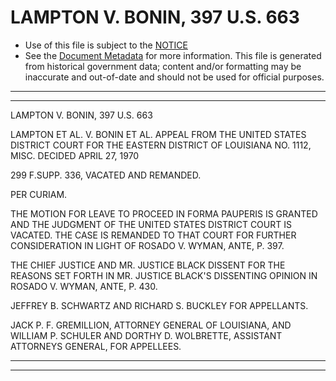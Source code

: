 ---
---

# LAMPTON V. BONIN, 397 U.S. 663

* Use of this file is subject to the [NOTICE](https://github.com/publicdocs/notice/blob/master/NOTICE)
* See the [Document Metadata](../../../) for more information.
  This file is generated from historical government data; content and/or formatting may be inaccurate and out-of-date and should not be used for official purposes.

----------
----------

LAMPTON V. BONIN, 397 U.S. 663

LAMPTON ET AL. V. BONIN ET AL. APPEAL FROM THE UNITED STATES DISTRICT COURT FOR THE EASTERN DISTRICT OF LOUISIANA NO. 1112, MISC.  DECIDED APRIL 27, 1970

299 F.SUPP.  336, VACATED AND REMANDED.

PER CURIAM.

THE MOTION FOR LEAVE TO PROCEED IN FORMA PAUPERIS IS GRANTED AND THE JUDGMENT OF THE UNITED STATES DISTRICT COURT IS VACATED.  THE CASE IS REMANDED TO THAT COURT FOR FURTHER CONSIDERATION IN LIGHT OF ROSADO V. WYMAN, ANTE, P. 397.

THE CHIEF JUSTICE AND MR. JUSTICE BLACK DISSENT FOR THE REASONS SET FORTH IN MR. JUSTICE BLACK'S DISSENTING OPINION IN ROSADO V. WYMAN, ANTE, P. 430.

JEFFREY B. SCHWARTZ AND RICHARD S. BUCKLEY FOR APPELLANTS.

JACK P. F. GREMILLION, ATTORNEY GENERAL OF LOUISIANA, AND WILLIAM P. SCHULER AND DORTHY D. WOLBRETTE, ASSISTANT ATTORNEYS GENERAL, FOR APPELLEES.


----------
----------

